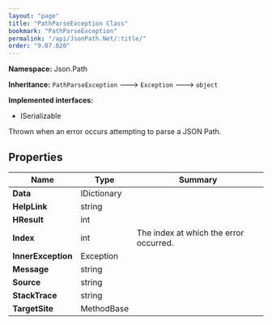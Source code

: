 ```yaml
---
layout: "page"
title: "PathParseException Class"
bookmark: "PathParseException"
permalink: "/api/JsonPath.Net/:title/"
order: "9.07.020"
---
```

**Namespace:** Json.Path

**Inheritance:**
`PathParseException`
 🡒 
`Exception`
 🡒 
`object`

**Implemented interfaces:**

- ISerializable

Thrown when an error occurs attempting to parse a JSON Path.

## Properties

| Name | Type | Summary |
|---|---|---|
| **Data** | IDictionary |  |
| **HelpLink** | string |  |
| **HResult** | int |  |
| **Index** | int | The index at which the error occurred. |
| **InnerException** | Exception |  |
| **Message** | string |  |
| **Source** | string |  |
| **StackTrace** | string |  |
| **TargetSite** | MethodBase |  |

